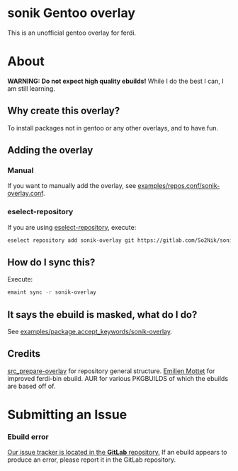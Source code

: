 # sonik Gentoo overlay

This is an unofficial gentoo overlay for ferdi.

# About

**WARNING: Do not expect high quality ebuilds!** While I do the best I can, I am still learning.

## Why create this overlay?

To install packages not in gentoo or any other overlays, and to have fun.

## Adding the overlay

### Manual

If you want to manually add the overlay, see [examples/repos.conf/sonik-overlay.conf](examples/repos.conf/sonik-overlay.conf).

### eselect-repository

If you are using [eselect-repository](https://wiki.gentoo.org/wiki/Eselect/Repository), execute:

``` sh
eselect repository add sonik-overlay git https://gitlab.com/So2Nik/sonik-overlay
```

## How do I sync this?

Execute:

``` sh
emaint sync -r sonik-overlay
```

## It says the ebuild is masked, what do I do?

See [examples/package.accept_keywords/sonik-overlay](examples/package.accept_keywords/sonik-overlay).

## Credits

[src_prepare-overlay](https://gitlab.com/src_prepare/src_prepare-overlay) for repository general structure.
[Emilien Mottet](https://github.com/EmilienMottet) for improved ferdi-bin ebuild.
AUR for various PKGBUILDS of which the ebuilds are based off of.

# Submitting an Issue

### Ebuild error

[Our issue tracker is located in the **GitLab** repository.](https://gitlab.com/So2Nik/sonik-overlay/-/issues) If an ebuild appears to produce an error, please report it in the GitLab repository.

